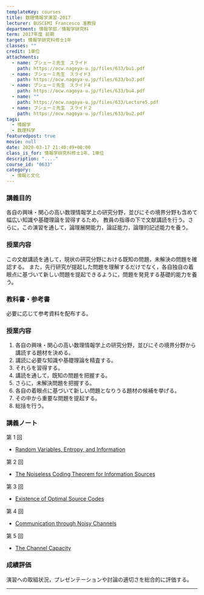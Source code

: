 ```yaml
---
templateKey: courses
title: 数理情報学演習-2017
lecturer: BUSCEMI Francesco 准教授
department: 情報学部／情報学研究科
term: 2017年度 前期
target: 情報学研究科修士1年
classes: ""
credit: 1単位
attachments:
  - name: ブシェーミ先生　スライド
    path: https://ocw.nagoya-u.jp/files/633/bu1.pdf
  - name: ブシェーミ先生　スライド3
    path: https://ocw.nagoya-u.jp/files/633/bu3.pdf
  - name: ブシェーミ先生　スライド4
    path: https://ocw.nagoya-u.jp/files/633/bu4.pdf
  - name: ""
    path: https://ocw.nagoya-u.jp/files/633/Lecture5.pdf
  - name: ブシェーミ先生　スライド２
    path: https://ocw.nagoya-u.jp/files/633/bu2.pdf
tags:
  - 情報学
  - 数理科学
featuredpost: true
movie: null
date: 2020-03-17 21:40:49+00:00
class_is_for: 情報学研究科修士1年、1単位
description: "...."
course_id: "0633"
category:
  - 情報と文化
---
```


### 講義目的

各自の興味・関心の高い数理情報学上の研究分野，並びにその境界分野も含めて幅広い知識や基礎理論を習得するため， 教員の指導の下で文献講読を行う。さらに，この演習を通して，論理展開能力，論証能力，論理的記述能力を養う。

### 授業内容

この文献講読を通して，現状の研究分野における既知の問題，未解決の問題を確認する。 また，先行研究が提起した問題を理解するだけでなく，各自独自の着眼点に基づいて新しい問題を提起できるように，問題を発見する基礎的能力を養う。

### 教科書・参考書

必要に応じて参考資料を配布する。

### 授業内容

<ol>
<li>各自の興味・関心の高い数理情報学上の研究分野，並びにその境界分野から講読する題材を決める。</li>
<li>講読に必要な知識や基礎理論を精査する。</li>
<li>それらを習得する。</li>
<li>講読を通して，既知の問題を把握する。</li>
<li>さらに，未解決問題を把握する。</li>
<li>各自の着眼点に基づいて新しい問題となりうる題材の候補を挙げる。</li>
<li>その中から重要な問題を提起する。</li>
<li>総括を行う。</li>
</ol>

### 講義ノート

第 1 回

- [Random Variables, Entropy, and Information](https://ocw.nagoya-u.jp/files/633/bu1.pdf)

第 2 回

- [The Noiseless Coding Theorem for Information Sources](https://ocw.nagoya-u.jp/files/633/bu2.pdf)

第 3 回

- [Existence of Optimal Source Codes](https://ocw.nagoya-u.jp/files/633/bu3.pdf)

第 4 回

- [Communication through Noisy Channels](https://ocw.nagoya-u.jp/files/633/bu4.pdf)

第 5 回

- [The Channel Capacity](https://ocw.nagoya-u.jp/files/633/Lecture5.pdf) </li>

### 成績評価

演習への取組状況，プレゼンテーションや討論の適切さを総合的に評価する。

---
